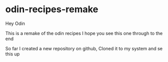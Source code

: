 # odin-recipes-remake

Hey Odin

This is a remake of the odin recipes
I hope you see this one through to the end

So far I created a new repository on github,
Cloned it to my system and se this up